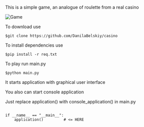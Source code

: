 This is a simple game, an analogue of roulette from a real casino

![Game](https://github.com/DanilaBelskiy/casino/master/readme_resources/app.png)

To download use

```console
$git clone https://github.com/DanilaBelskiy/casino
```

To install dependencies use

```console
$pip install -r req.txt 
```

To play run main.py

```console
$python main.py
```

It starts application with graphical user interface

You also can start console application

Just replace application() with console_application() in main.py

<pre><code>
if __name__ == "__main__":
    application()         # <= HERE
</code></pre>
